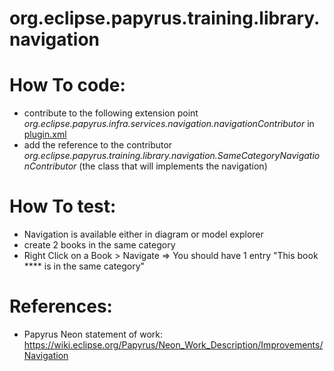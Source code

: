org.eclipse.papyrus.training.library.navigation
=======================================

# How To code:
 - contribute to the following extension point *org.eclipse.papyrus.infra.services.navigation.navigationContributor* in [plugin.xml](plugin.xml)
 - add the reference to the contributor *org.eclipse.papyrus.training.library.navigation.SameCategoryNavigationContributor* 
    (the class that will implements the navigation)

# How To test:
 - Navigation is available either in diagram or model explorer
 - create 2 books in the same category
 - Right Click on a Book > Navigate
=> You should have 1 entry "This book **** is in the same category" 

# References:
 - Papyrus Neon statement of work: https://wiki.eclipse.org/Papyrus/Neon_Work_Description/Improvements/Navigation
 
